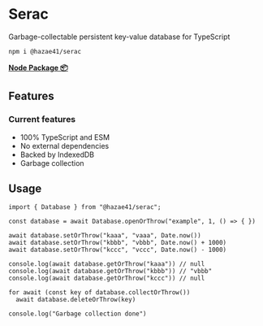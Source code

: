 # Serac

Garbage-collectable persistent key-value database for TypeScript

```bash
npm i @hazae41/serac
```

[**Node Package 📦**](https://www.npmjs.com/package/@hazae41/serac)

## Features

### Current features
- 100% TypeScript and ESM
- No external dependencies
- Backed by IndexedDB
- Garbage collection

## Usage

```tsx
import { Database } from "@hazae41/serac";

const database = await Database.openOrThrow("example", 1, () => { })

await database.setOrThrow("kaaa", "vaaa", Date.now())
await database.setOrThrow("kbbb", "vbbb", Date.now() + 1000)
await database.setOrThrow("kccc", "vccc", Date.now() - 1000)

console.log(await database.getOrThrow("kaaa")) // null
console.log(await database.getOrThrow("kbbb")) // "vbbb"
console.log(await database.getOrThrow("kccc")) // null

for await (const key of database.collectOrThrow())
  await database.deleteOrThrow(key)

console.log("Garbage collection done")
```